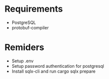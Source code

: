 # Requirements
* PostgreSQL
* protobuf-compiler

# Remiders
* Setup .env
* Setup password authentication for postgresql
* Install sqlx-cli and run cargo sqlx prepare